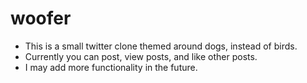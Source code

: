 # woofer
<ul>
        <li>This is a small twitter clone themed around dogs, instead of birds.</li>
        <li>Currently you can post, view posts, and like other posts.</li>
        <li>I may add more functionality in the future.</li>
        
</ul>
